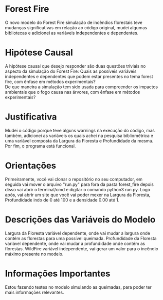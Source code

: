 # Forest Fire

O novo modelo do Forest Fire simulação de incêndios florestais teve mudanças significativas em relação ao código original, mudei algumas bibliotecas e adicionei as variáveis independentes e dependentes.

# Hipótese Causal

A hipótese causal que desejo responder são duas questões triviais no aspecto da simulação do Forest Fire:
Quais as possíveis variáveis independentes e dependentes que podem estar presentes no tema forest fire, com ênfase em métodos experimentais?  
De que maneira a simulação tem sido usada para compreender os impactos ambientais que o fogo causa nas árvores, com ênfase em métodos experimentais?

# Justificativa

Mudei o código porque teve alguns warnings na execução do código, mas também, adicionei as variáveis os quais achei na pesquisa bibliométrica e uma variável composta da Largura da Floresta e Profundidade da mesma. Por fim, o programa está funcional. 

# Orientações

Primeiramente, você vai clonar o repositório no seu computador, em seguida vai mover o arquivo "run.py" para fora da pasta forest_fire depois disso vai abrir o terminal/cmd e digitar o comando python3 run.py. Logo após, vai abrir um site que você vai poder mexer na Largura da Floresta, Profundidade indo de 0 até 100 e a densidade 0.00 até 1. 


# Descrições das Variáveis do Modelo

Largura da Floresta variável dependente, onde vai mudar a largura onde contém as florestas para uma possível queimada.
Profundidade da Floresta variável dependente, onde vai mudar a profundidade onde contém as florestas.
WildFire variável independente, vai gerar um valor para o incêndio máximo presente no modelo.

# Informações Importantes

Estou fazendo testes no modelo simulando as queimadas, para poder ter mais informações relevantes.
